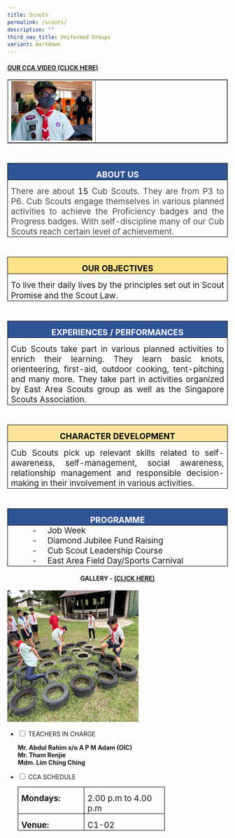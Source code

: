 ```yaml
---
title: Scouts
permalink: /scouts/
description: ""
third_nav_title: Uniformed Groups
variant: markdown
---
```

<h4><strong><a title="Our CCA Video (Click here)" href="https://drive.google.com/file/d/1oWOv5IegfsX7kk-tcoAthnqP0AYtU7MT/view" target="_blank" rel="noopener">OUR CCA VIDEO (CLICK HERE)</a></strong></h4>
<table style="border-collapse: collapse; width: 100%;" border="1">
<tbody>
<tr>
<td style="width: 40%;"><a href="https://drive.google.com/file/d/1oWOv5IegfsX7kk-tcoAthnqP0AYtU7MT/view"><img align="center" src="/images/scouts1.jpg"></a></td>
<td style="width: 60%;">&nbsp;</td>
</tr>
</tbody>
</table><br>



<table style="border-collapse:collapse;border:none;mso-border-alt:solid windowtext .5pt;
 mso-yfti-tbllook:1184;mso-padding-alt:0cm 5.4pt 0cm 5.4pt" cellpadding="0" cellspacing="0" border="1" class="MsoTableGrid"><tbody><tr style="mso-yfti-irow:0;mso-yfti-firstrow:yes"><td style="width:467.5pt;border:solid windowtext 1.0pt;
  mso-border-alt:solid windowtext .5pt;background:#2F5496;mso-background-themecolor:
  accent1;mso-background-themeshade:191;padding:0cm 5.4pt 0cm 5.4pt" valign="top" width="623"><p style="margin-bottom:0cm;text-align:center;
  line-height:normal" align="center" class="MsoNormal"><b><span style="font-size:14.0pt;color:white;mso-themecolor:
  background1">ABOUT US</span></b><b><span style="font-size:14.0pt"></span></b></p></td></tr><tr style="mso-yfti-irow:1;mso-yfti-lastrow:yes"><td style="width:467.5pt;border:solid windowtext 1.0pt;
  border-top:none;mso-border-top-alt:solid windowtext .5pt;mso-border-alt:solid windowtext .5pt;
  padding:0cm 5.4pt 0cm 5.4pt" valign="top" width="623"><p style="margin-bottom:0cm;text-align:justify;text-justify:
  inter-ideograph;line-height:normal" class="MsoNormal"><span style="font-size:14.0pt;mso-bidi-font-size:
  10.0pt;mso-fareast-font-family:Arial;mso-bidi-font-family:Calibri;mso-bidi-theme-font:
  minor-latin;color:#484848">There are about </span><span style="font-size:
  14.0pt;mso-bidi-font-size:10.0pt;mso-fareast-font-family:Arial;mso-bidi-font-family:
  Calibri;mso-bidi-theme-font:minor-latin">15<span style="color:#484848"> Cub Scouts. They are from P3 to P6. Cub Scouts engage themselves in various planned activities to achieve the Proficiency badges and the Progress badges. With self-discipline many of our Cub Scouts reach certain level of achievement.</span></span></p></td></tr></tbody></table><br>




<table style="border-collapse:collapse;border:none;mso-border-alt:solid windowtext .5pt;
 mso-yfti-tbllook:1184;mso-padding-alt:0cm 5.4pt 0cm 5.4pt" cellpadding="0" cellspacing="0" border="1" class="MsoTableGrid"><tbody><tr style="mso-yfti-irow:0;mso-yfti-firstrow:yes"><td style="width:467.5pt;border:solid windowtext 1.0pt;
  mso-border-alt:solid windowtext .5pt;background:#FFE389;padding:0cm 5.4pt 0cm 5.4pt" valign="top" width="623"><p style="margin-bottom:0cm;text-align:center;
  line-height:normal" align="center" class="MsoNormal"><b><span style="font-size:14.0pt;color:black;mso-color-alt:
  windowtext">OUR OBJECTIVES</span></b><b><span style="font-size:14.0pt"></span></b></p></td></tr><tr style="mso-yfti-irow:1;mso-yfti-lastrow:yes"><td style="width:467.5pt;border:solid windowtext 1.0pt;
  border-top:none;mso-border-top-alt:solid windowtext .5pt;mso-border-alt:solid windowtext .5pt;
  padding:0cm 5.4pt 0cm 5.4pt" valign="top" width="623"><p style="margin-bottom:0cm;text-align:justify;text-justify:
  inter-ideograph;mso-line-height-alt:0pt" class="MsoNormal"><span style="font-size:14.0pt;
  mso-bidi-font-size:10.0pt;mso-fareast-font-family:Arial;mso-bidi-font-family:
  Calibri;mso-bidi-theme-font:minor-latin">To live their daily lives by the principles set out in Scout Promise and the Scout Law.</span><span style="font-size:15.0pt;mso-bidi-font-size:11.0pt;mso-fareast-font-family:
  Arial;mso-bidi-font-family:Calibri;mso-bidi-theme-font:minor-latin;
  color:red"></span></p></td></tr></tbody></table><br>







<table style="border-collapse:collapse;border:none;mso-border-alt:solid windowtext .5pt;
 mso-yfti-tbllook:1184;mso-padding-alt:0cm 5.4pt 0cm 5.4pt" cellpadding="0" cellspacing="0" border="1" class="MsoTableGrid"><tbody><tr style="mso-yfti-irow:0;mso-yfti-firstrow:yes"><td style="width:467.5pt;border:solid windowtext 1.0pt;
  mso-border-alt:solid windowtext .5pt;background:#2F5496;mso-background-themecolor:
  accent1;mso-background-themeshade:191;padding:0cm 5.4pt 0cm 5.4pt" valign="top" width="623"><p style="margin-bottom:0cm;text-align:center;
  line-height:normal" align="center" class="MsoNormal"><b><span style="font-size:14.0pt;color:white;mso-themecolor:
  background1">EXPERIENCES / PERFORMANCES</span></b><b><span style="font-size:
  14.0pt"></span></b></p></td></tr><tr style="mso-yfti-irow:1;mso-yfti-lastrow:yes"><td style="width:467.5pt;border:solid windowtext 1.0pt;
  border-top:none;mso-border-top-alt:solid windowtext .5pt;mso-border-alt:solid windowtext .5pt;
  padding:0cm 5.4pt 0cm 5.4pt" valign="top" width="623"><p style="margin-bottom:0cm;text-align:justify;text-justify:
  inter-ideograph;line-height:normal" class="MsoNormal"><span style="font-size:14.0pt;mso-bidi-font-size:
  10.0pt;mso-fareast-font-family:Arial;mso-bidi-font-family:Calibri;mso-bidi-theme-font:
  minor-latin">Cub Scouts take part in various planned activities to enrich their learning. They learn basic knots, orienteering, first-aid, outdoor cooking, tent-pitching and many more. They take part in activities organized by East Area Scouts group as well as the Singapore Scouts Association.<span style="color:#484848"></span></span></p></td></tr></tbody></table><br>






<table style="border-collapse:collapse;border:none;mso-border-alt:solid windowtext .5pt;
 mso-yfti-tbllook:1184;mso-padding-alt:0cm 5.4pt 0cm 5.4pt" cellpadding="0" cellspacing="0" border="1" class="MsoTableGrid"><tbody><tr style="mso-yfti-irow:0;mso-yfti-firstrow:yes"><td style="width:467.5pt;border:solid windowtext 1.0pt;
  mso-border-alt:solid windowtext .5pt;background:#FFE599;mso-background-themecolor:
  accent4;mso-background-themetint:102;padding:0cm 5.4pt 0cm 5.4pt" valign="top" width="623"><p style="margin-bottom:0cm;text-align:center;
  line-height:normal" align="center" class="MsoNormal"><b><span style="font-size:14.0pt;color:black;mso-color-alt:
  windowtext">CHARACTER DEVELOPMENT</span></b><b><span style="font-size:14.0pt"></span></b></p></td></tr><tr style="mso-yfti-irow:1;mso-yfti-lastrow:yes"><td style="width:467.5pt;border:solid windowtext 1.0pt;
  border-top:none;mso-border-top-alt:solid windowtext .5pt;mso-border-alt:solid windowtext .5pt;
  padding:0cm 5.4pt 0cm 5.4pt" valign="top" width="623"><p style="margin-bottom:0cm;text-align:justify;text-justify:
  inter-ideograph;line-height:normal" class="MsoNormal"><span style="font-size:14.0pt;mso-bidi-font-size:
  11.0pt;mso-fareast-font-family:Arial;mso-bidi-font-family:Calibri;mso-bidi-theme-font:
  minor-latin">Cub Scouts pick up relevant skills related to self-awareness, self-management, social awareness, relationship management and responsible decision-making in their involvement in various activities.</span><span style="font-size:14.0pt;mso-bidi-font-size:10.0pt;mso-fareast-font-family:
  Arial;mso-bidi-font-family:Calibri;mso-bidi-theme-font:minor-latin;
  color:#484848"></span></p></td></tr></tbody></table><br>








<table style="border-collapse:collapse;border:none;mso-border-alt:solid windowtext .5pt;
 mso-yfti-tbllook:1184;mso-padding-alt:0cm 5.4pt 0cm 5.4pt" cellpadding="0" cellspacing="0" border="1" class="MsoTableGrid"><tbody><tr style="mso-yfti-irow:0;mso-yfti-firstrow:yes"><td style="width:467.5pt;border:solid windowtext 1.0pt;
  mso-border-alt:solid windowtext .5pt;background:#2F5496;mso-background-themecolor:
  accent1;mso-background-themeshade:191;padding:0cm 5.4pt 0cm 5.4pt" valign="top" width="623"><p style="margin-bottom:0cm;text-align:center;
  line-height:normal" align="center" class="MsoNormal"><b><span style="font-size:14.0pt;color:white;mso-themecolor:
  background1">PROGRAMME</span></b><b><span style="font-size:14.0pt"></span></b></p></td></tr><tr style="mso-yfti-irow:1;mso-yfti-lastrow:yes"><td style="width:467.5pt;border:solid windowtext 1.0pt;
  border-top:none;mso-border-top-alt:solid windowtext .5pt;mso-border-alt:solid windowtext .5pt;
  padding:0cm 5.4pt 0cm 5.4pt" valign="top" width="623"><p style="margin-top:0cm;margin-right:0cm;
  margin-bottom:0cm;margin-left:54.0pt;mso-add-space:auto;text-indent:-18.0pt;
  line-height:normal;mso-list:l0 level1 lfo1" class="MsoListParagraphCxSpFirst"><span style="font-size:14.0pt;mso-bidi-font-size:10.0pt;mso-ascii-font-family:Calibri;
  mso-fareast-font-family:Calibri;mso-hansi-font-family:Calibri;mso-bidi-font-family:
  Calibri"><span style="mso-list:Ignore">-<span style="font:7.0pt &quot;Times New Roman&quot;">&nbsp;&nbsp;&nbsp;&nbsp;&nbsp;&nbsp;&nbsp;&nbsp;&nbsp; </span></span></span><span dir="LTR"></span><span style="font-size:
  14.0pt;mso-bidi-font-size:10.0pt;mso-fareast-font-family:Arial;mso-bidi-font-family:
  Calibri;mso-bidi-theme-font:minor-latin;mso-bidi-font-weight:bold">Job Week</span><b style="mso-bidi-font-weight:normal"><span style="font-size:14.0pt;mso-bidi-font-size:
  10.0pt;mso-fareast-font-family:Arial;mso-bidi-font-family:Calibri;mso-bidi-theme-font:
  minor-latin"></span></b></p><p style="margin-top:0cm;margin-right:0cm;
  margin-bottom:0cm;margin-left:54.0pt;mso-add-space:auto;text-indent:-18.0pt;
  line-height:normal;mso-list:l0 level1 lfo1" class="MsoListParagraphCxSpMiddle"><span style="font-size:14.0pt;mso-bidi-font-size:10.0pt;mso-ascii-font-family:Calibri;
  mso-fareast-font-family:Calibri;mso-hansi-font-family:Calibri;mso-bidi-font-family:
  Calibri"><span style="mso-list:Ignore">-<span style="font:7.0pt &quot;Times New Roman&quot;">&nbsp;&nbsp;&nbsp;&nbsp;&nbsp;&nbsp;&nbsp;&nbsp;&nbsp; </span></span></span><span dir="LTR"></span><span style="font-size:
  14.0pt;mso-bidi-font-size:10.0pt;mso-fareast-font-family:Arial;mso-bidi-font-family:
  Calibri;mso-bidi-theme-font:minor-latin;mso-bidi-font-weight:bold">Diamond Jubilee Fund Raising</span><b style="mso-bidi-font-weight:normal"><span style="font-size:14.0pt;mso-bidi-font-size:10.0pt;mso-fareast-font-family:
  Arial;mso-bidi-font-family:Calibri;mso-bidi-theme-font:minor-latin"></span></b></p><p style="margin-top:0cm;margin-right:0cm;
  margin-bottom:0cm;margin-left:54.0pt;mso-add-space:auto;text-indent:-18.0pt;
  line-height:normal;mso-list:l0 level1 lfo1" class="MsoListParagraphCxSpMiddle"><span style="font-size:14.0pt;mso-bidi-font-size:10.0pt;mso-ascii-font-family:Calibri;
  mso-fareast-font-family:Calibri;mso-hansi-font-family:Calibri;mso-bidi-font-family:
  Calibri"><span style="mso-list:Ignore">-<span style="font:7.0pt &quot;Times New Roman&quot;">&nbsp;&nbsp;&nbsp;&nbsp;&nbsp;&nbsp;&nbsp;&nbsp;&nbsp; </span></span></span><span dir="LTR"></span><span style="font-size:
  14.0pt;mso-bidi-font-size:10.0pt;mso-fareast-font-family:Arial;mso-bidi-font-family:
  Calibri;mso-bidi-theme-font:minor-latin;mso-bidi-font-weight:bold">Cub Scout Leadership Course</span><b style="mso-bidi-font-weight:normal"><span style="font-size:14.0pt;mso-bidi-font-size:10.0pt;mso-fareast-font-family:
  Arial;mso-bidi-font-family:Calibri;mso-bidi-theme-font:minor-latin"></span></b></p><p style="margin-top:0cm;margin-right:0cm;
  margin-bottom:0cm;margin-left:54.0pt;mso-add-space:auto;text-indent:-18.0pt;
  line-height:normal;mso-list:l0 level1 lfo1" class="MsoListParagraphCxSpLast"><span style="font-size:14.0pt;mso-bidi-font-size:10.0pt;mso-ascii-font-family:Calibri;
  mso-fareast-font-family:Calibri;mso-hansi-font-family:Calibri;mso-bidi-font-family:
  Calibri"><span style="mso-list:Ignore">-<span style="font:7.0pt &quot;Times New Roman&quot;">&nbsp;&nbsp;&nbsp;&nbsp;&nbsp;&nbsp;&nbsp;&nbsp;&nbsp; </span></span></span><span dir="LTR"></span><span style="font-size:
  14.0pt;mso-bidi-font-size:10.0pt;mso-fareast-font-family:Arial;mso-bidi-font-family:
  Calibri;mso-bidi-theme-font:minor-latin;mso-bidi-font-weight:bold">East Area Field Day/Sports Carnival</span><b style="mso-bidi-font-weight:normal"><span style="font-size:14.0pt;mso-bidi-font-size:10.0pt;mso-fareast-font-family:
  Arial;mso-bidi-font-family:Calibri;mso-bidi-theme-font:minor-latin"></span></b></p></td></tr></tbody></table>











<h4 align="middle"><strong>GALLERY - <a title="Our CCA Video (Click here)" href="https://albumizr.com/a/tPaT" target="_blank" rel="noopener">(CLICK HERE)</a></strong></h4>
<img style="width:300px;height:300px;" src="/images/Cca/Scouts/scouts.jpg">




<ul class="jekyllcodex_accordion">
<li><input id="accordion1" type="checkbox"> <label for="accordion1">TEACHERS IN CHARGE</label>
<div>
<p><strong>Mr. Abdul Rahim s/o A P M Adam (OIC)<br>Mr. Tham Renjie<br>Mdm. Lim Ching Ching</strong></p>
</div>
</li>
	
	
<li><input id="accordion2" type="checkbox"> <label for="accordion2">CCA SCHEDULE</label>
<div>

<table style="width:70%">
	
<tbody>
	
<tr style="mso-yfti-irow:0;mso-yfti-firstrow:yes;height:14.75pt"><td style="width:107.2pt;border:solid windowtext 1.0pt;
  mso-border-alt:solid windowtext .5pt;padding:0cm 5.4pt 0cm 5.4pt;height:14.75pt" valign="top" width="143"><p style="margin-bottom:0cm;line-height:normal" class="MsoNormal"><b style="mso-bidi-font-weight:normal"><span style="font-size:14.0pt;mso-bidi-font-size:
  10.0pt;mso-fareast-font-family:Arial;mso-bidi-font-family:Calibri;mso-bidi-theme-font:
  minor-latin">Mondays:</span></b></p></td><td style="width:140.65pt;border:solid windowtext 1.0pt;
  border-left:none;mso-border-left-alt:solid windowtext .5pt;mso-border-alt:
  solid windowtext .5pt;padding:0cm 5.4pt 0cm 5.4pt;height:14.75pt" valign="top" width="188"><p style="margin-bottom:0cm;line-height:normal" class="MsoNormal"><span style="font-size:14.0pt;mso-bidi-font-size:10.0pt;mso-fareast-font-family:
  Arial;mso-bidi-font-family:Calibri;mso-bidi-theme-font:minor-latin;
  mso-bidi-font-weight:bold">2.00 p.m to 4.00 p.m</span></p></td></tr><tr style="mso-yfti-irow:1;mso-yfti-lastrow:yes;height:14.75pt"><td style="width:107.2pt;border:solid windowtext 1.0pt;
  border-top:none;mso-border-top-alt:solid windowtext .5pt;mso-border-alt:solid windowtext .5pt;
  padding:0cm 5.4pt 0cm 5.4pt;height:14.75pt" valign="top" width="143"><p style="margin-bottom:0cm;line-height:normal" class="MsoNormal"><b style="mso-bidi-font-weight:normal"><span style="font-size:14.0pt;mso-bidi-font-size:
  10.0pt;mso-fareast-font-family:Arial;mso-bidi-font-family:Calibri;mso-bidi-theme-font:
  minor-latin">Venue:</span></b></p></td><td style="width:140.65pt;border-top:none;border-left:
  none;border-bottom:solid windowtext 1.0pt;border-right:solid windowtext 1.0pt;
  mso-border-top-alt:solid windowtext .5pt;mso-border-left-alt:solid windowtext .5pt;
  mso-border-alt:solid windowtext .5pt;padding:0cm 5.4pt 0cm 5.4pt;height:14.75pt" valign="top" width="188"><p style="margin-bottom:0cm;line-height:normal" class="MsoNormal"><span style="font-size:14.0pt;mso-bidi-font-size:10.0pt;mso-fareast-font-family:
  Arial;mso-bidi-font-family:Calibri;mso-bidi-theme-font:minor-latin;
  mso-bidi-font-weight:bold">C1-02</span></p></td></tr></tbody></table>
</div>
</li>
</ul>
